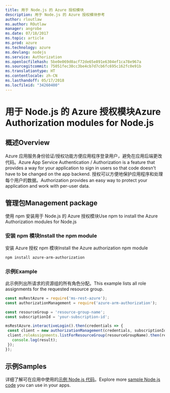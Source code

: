 ```yaml
---
title: 用于 Node.js 的 Azure 授权模块
description: 用于 Node.js 的 Azure 授权模块参考
author: rloutlaw
ms.author: ROutlaw
manager: angrobe
ms.date: 07/18/2017
ms.topic: article
ms.prod: azure
ms.technology: azure
ms.devlang: nodejs
ms.service: Authorization
ms.openlocfilehash: 5be0e069d0acf72de65e891e6304ef1ca78e967a
ms.sourcegitcommit: 75051fec38cc3be4cb7d7cb6fc695c162fc0e91b
ms.translationtype: HT
ms.contentlocale: zh-CN
ms.lasthandoff: 05/17/2018
ms.locfileid: "34260400"
---
```

# <a name="azure-authorization-modules-for-nodejs"></a><span data-ttu-id="01961-103">用于 Node.js 的 Azure 授权模块</span><span class="sxs-lookup"><span data-stu-id="01961-103">Azure Authorization modules for Node.js</span></span>

## <a name="overview"></a><span data-ttu-id="01961-104">概述</span><span class="sxs-lookup"><span data-stu-id="01961-104">Overview</span></span>

<span data-ttu-id="01961-105">Azure 应用服务身份验证/授权功能方便应用程序登录用户，避免在应用后端更改代码。</span><span class="sxs-lookup"><span data-stu-id="01961-105">Azure App Service Authentication / Authorization is a feature that provides a way for your application to sign in users so that code doesn't have to be changed on the app backend.</span></span> <span data-ttu-id="01961-106">授权可以方便地保护应用程序和处理每个用户的数据。</span><span class="sxs-lookup"><span data-stu-id="01961-106">Authorization provides an easy way to protect your application and work with per-user data.</span></span>

## <a name="management-package"></a><span data-ttu-id="01961-107">管理包</span><span class="sxs-lookup"><span data-stu-id="01961-107">Management package</span></span>

<span data-ttu-id="01961-108">使用 npm 安装用于 Node.js 的 Azure 授权模块</span><span class="sxs-lookup"><span data-stu-id="01961-108">Use npm to install the Azure Authorization modules for Node.js</span></span>

### <a name="install-the-npm-module"></a><span data-ttu-id="01961-109">安装 npm 模块</span><span class="sxs-lookup"><span data-stu-id="01961-109">Install the npm module</span></span>

<span data-ttu-id="01961-110">安装 Azure 授权 npm 模块</span><span class="sxs-lookup"><span data-stu-id="01961-110">Install the Azure authorization npm module</span></span>

```bash
npm install azure-arm-authorization
```

### <a name="example"></a><span data-ttu-id="01961-111">示例</span><span class="sxs-lookup"><span data-stu-id="01961-111">Example</span></span>

<span data-ttu-id="01961-112">此示例列出所请求的资源组的所有角色分配。</span><span class="sxs-lookup"><span data-stu-id="01961-112">This example lists all role assignments for the requested resource group.</span></span>

```javascript
const msRestAzure = require('ms-rest-azure');
const authorizationManagement = require('azure-arm-authorization');

const resourceGroup = 'resource-group-name';
const subscriptionId = 'your-subscription-id';

msRestAzure.interactiveLogin().then(credentials => {
 const client = new authorizationManagement(credentials, subscriptionId);
 client.roleAssignments.listForResourceGroup(resourceGroupName).then(result => {
   console.log(result);
 });
});
```

## <a name="samples"></a><span data-ttu-id="01961-113">示例</span><span class="sxs-lookup"><span data-stu-id="01961-113">Samples</span></span>

<span data-ttu-id="01961-114">详细了解可在应用中使用的[示例 Node.js 代码](https://azure.microsoft.com/resources/samples/?platform=nodejs)。</span><span class="sxs-lookup"><span data-stu-id="01961-114">Explore more [sample Node.js code](https://azure.microsoft.com/resources/samples/?platform=nodejs) you can use in your apps.</span></span>
